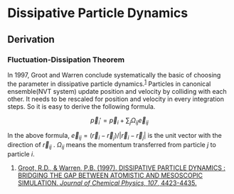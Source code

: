 # Dissipative Particle Dynamics

## Derivation

### Fluctuation-Dissipation Theorem

In 1997, Groot and Warren conclude systematically the basic of choosing the parameter in dissipative particle dynamics.<sup><a href="#ref1">1</a></sup> Particles in canonical ensemble(NVT system) update position and velocity by colliding with each other. It needs to be rescaled for position and velocity in every integration steps. So it is easy to derive the following formula.


$$
\tag{1}\vec{p}_i'=\vec{p}_i + \sum_{j}\Omega _{ij}\vec{e}_{ij}
$$


In the above formula, $\vec{e}_{ij} = (\vec{r}_i-\vec{r}_j)/\left | \vec{r}_i-\vec{r}_j \right |$ is the unit vector with the direction of $\vec{r}_{ij}$ . $\Omega_{ij}$ means the momentum transferred from particle $j$ to particle $i$. 



1. <a name = "ref1" href = "http://physics.ujep.cz/~mlisal/pm-cm/dpd_FHmodel.pdf">Groot, R.D., & Warren, P.B. (1997). DISSIPATIVE PARTICLE DYNAMICS : BRIDGING THE GAP BETWEEN ATOMISTIC AND MESOSCOPIC SIMULATION. *Journal of Chemical Physics, 107*, 4423-4435.</a>













<!-- Google tag (gtag.js) --> <script async src="https://www.googletagmanager.com/gtag/js?id=G-HBS60FDTSC"></script> <script>  window.dataLayer = window.dataLayer || [];  function gtag(){dataLayer.push(arguments);}  gtag('js', new Date());   gtag('config', 'G-HBS60FDTSC'); </script>
